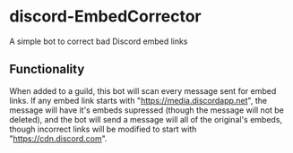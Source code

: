 # discord-EmbedCorrector
A simple bot to correct bad Discord embed links

## Functionality
When added to a guild, this bot will scan every message sent for embed links. If any embed link starts with "https://media.discordapp.net", the message will have it's embeds supressed (though the message will not be deleted), and the bot will send a message will all of the original's embeds, though incorrect links will be modified to start with "https://cdn.discord.com".
